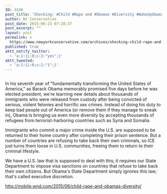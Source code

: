 ```yaml
---
ID: 3246
post_title: 'Shocking: #Child #Rape and #Obamas #Diversity #WakeUpObama #MakeDCListen #WakeUpAmerica'
author: NY Conservative
post_date: 2015-06-23 07:28:37
post_excerpt: ""
layout: post
permalink: >
  https://www.newyorkconservative.com/archives/shocking-child-rape-and-obamas-diversity-wakeupobama-makedclisten-wakeupamerica/
published: true
aktt_notify_twitter:
  - 'a:1:{i:0;s:3:"yes";}'
aktt_tweeted:
  - 'a:1:{i:0;s:1:"1";}'
---
```

<p><img src="http://www.newyorkconservative.com/wp-content/uploads/2015/06/062315_1128_ShockingChi1.png" alt="" />
	</p><p>In his seventh year of "fundamentally transforming the United States of America," as Barack Obama memorably promised five days before he was elected president, we're learning new details about thousands of immigrants who were released from custody after being convicted of serious, violent felonies and horrific sex crimes. Instead of doing his duty to keep bad people out of America (or remove them if they manage to sneak in), Obama is bringing us even more diversity by accepting thousands of refugees from terrorist-harboring countries such as Syria and Somalia.
</p><p>Immigrants who commit a major crime inside the U.S. are supposed to be returned to their home country after completing their prison sentence. But a number of countries are refusing to take back their own criminals, so ICE just turns them loose in U.S. communities, freeing them to return to their criminal lifestyle.
</p><p>We have a U.S. law that is supposed to deal with this; it requires our State Department to impose visa sanctions on countries that refuse to take back their own citizens. But Obama's State Department simply ignores this law; that's called executive discretion.
</p><p><a href="http://mobile.wnd.com/2015/06/child-rape-and-obamas-diversity/">http://mobile.wnd.com/2015/06/child-rape-and-obamas-diversity/</a>
	</p>
